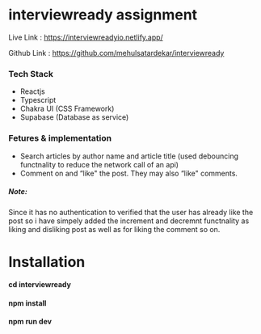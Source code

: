 # interviewready assignment

Live Link : https://interviewreadyio.netlify.app/

Github Link : https://github.com/mehulsatardekar/interviewready

### Tech Stack
- Reactjs
- Typescript
- Chakra UI (CSS Framework)
- Supabase (Database as service)

### Fetures & implementation
- Search articles by author name and article title (used debouncing functnality to reduce the network call of an api)
- Comment on and “like" the post. They may also “like"
comments.

##### Note: 

Since it has no authentication to verified that the user has already like the post so i have simpely added the increment and decremnt functnality as 
liking and disliking post as well as for liking the comment so on.


# Installation


#### cd interviewready

#### npm install

#### npm run dev
